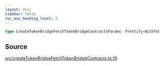 ```yaml
---
layout: docs
sidebar: false
toc_max_heading_level: 5
---
```


```ts
type CreateTokenBridgeFetchTokenBridgeContractsParams: Prettify<WithTokenBridgeCreatorAddressOverride<object>>;
```

## Source

[src/createTokenBridgeFetchTokenBridgeContracts.ts:10](https://github.com/OffchainLabs/arbitrum-orbit-sdk/blob/9d5595a042e42f7d6b9af10a84816c98ea30f330/src/createTokenBridgeFetchTokenBridgeContracts.ts#L10)
